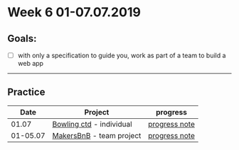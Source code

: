 # Week 6 01-07.07.2019

## Goals:

- [ ] with only a specification to guide you, work as part of a team to build a web app

---

## Practice

Date | Project | progress
--- | --- | ---
01.07 | [Bowling ctd](https://github.com/aniasobo/bowling-challenge) - individual | [progress note](https://github.com/aniasobo/portfolio/blob/master/challenges/bowling.md)
01-05.07 | [MakersBnB](https://github.com/carlfjones/MakersBnB) - team project | [progress note]()




